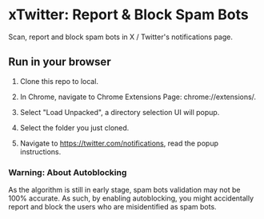 # xTwitter: Report & Block Spam Bots

Scan, report and block spam bots in X / Twitter's notifications page.

## Run in your browser

1. Clone this repo to local.

2. In Chrome, navigate to Chrome Extensions Page: chrome://extensions/.

3. Select "Load Unpacked", a directory selection UI will popup.

4. Select the folder you just cloned.

5. Navigate to https://twitter.com/notifications, read the popup instructions.

### Warning: About Autoblocking

As the algorithm is still in early stage, spam bots validation may not be 100% accurate. As such, by enabling autoblocking, you might accidentally report and block the users who are misidentified as spam bots.